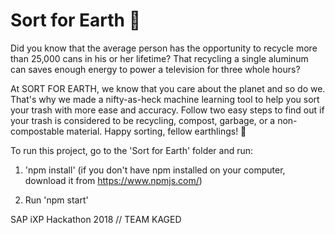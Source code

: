 <h1> Sort for Earth 🚮</h1>

Did you know that the average person has the opportunity to recycle more than 25,000 cans in his or her lifetime? That recycling a single aluminum can saves enough energy to power a television for three whole hours?

At SORT FOR EARTH, we know that you care about the planet and so do we. That's why we made a nifty-as-heck machine learning tool to help you sort your trash with more ease and accuracy. Follow two easy steps to find out if your trash is considered to be recycling, compost, garbage, or a non-compostable material. Happy sorting, fellow earthlings! 🌱




To run this project, go to the 'Sort for Earth' folder and run:

1. 'npm install' (if you don't have npm installed on your computer, download it from https://www.npmjs.com/)

2. Run 'npm start'



SAP iXP Hackathon 2018 // TEAM KAGED
